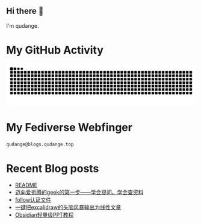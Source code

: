 ## Hi there 👋

I'm qudange.

# My GitHub Activity

<picture>
  <source media="(prefers-color-scheme: dark)" srcset="https://raw.githubusercontent.com/dangehub/dangehub/output/github-contribution-grid-snake-dark.svg">
  <source media="(prefers-color-scheme: light)" srcset="https://raw.githubusercontent.com/dangehub/dangehub/output/github-contribution-grid-snake.svg">
  <img alt="github contribution grid snake animation" src="https://raw.githubusercontent.com/dangehub/dangehub/output/github-contribution-grid-snake.svg">
</picture>

# My Fediverse Webfinger

`qudange@blogs.qudange.top`

# Recent Blog posts
<!-- BLOG-POST-LIST:START -->
- [README](https://log.qudange.top/)
- [迈向爱折腾的geek的第一步——学会提问、学会查资料](https://log.qudange.top/迈向爱折腾的geek的第一步——学会提问、学会查资料/)
- [follow认证文件](https://log.qudange.top/自托管折腾/follow认证文件/)
- [一键把excalidraw的头脑风暴输出为线性文章](https://log.qudange.top/Obsidian/一键把excalidraw的头脑风暴输出为线性文章/)
- [Obsidian轻量级PPT教程](https://log.qudange.top/Obsidian/Obsidian轻量级PPT教程/)
<!-- BLOG-POST-LIST:END -->
